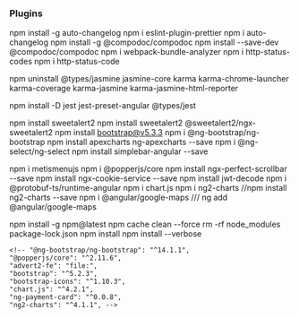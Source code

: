 ### Plugins

npm install -g auto-changelog
npm i eslint-plugin-prettier
npm i auto-changelog
npm install -g @compodoc/compodoc
npm install --save-dev @compodoc/compodoc
npm i webpack-bundle-analyzer
npm i http-status-codes npm i http-status-code
<!-- uninstall karma -->
npm uninstall @types/jasmine jasmine-core karma karma-chrome-launcher karma-coverage karma-jasmine karma-jasmine-html-reporter
<!-- install jest -->
npm install -D jest jest-preset-angular @types/jest

npm install sweetalert2   npm install sweetalert2 @sweetalert2/ngx-sweetalert2
npm install bootstrap@v5.3.3
npm i @ng-bootstrap/ng-bootstrap
npm install apexcharts ng-apexcharts --save
npm i @ng-select/ng-select
npm install simplebar-angular --save


npm i metismenujs
npm i @popperjs/core
npm install ngx-perfect-scrollbar --save
npm install ngx-cookie-service --save
npm install jwt-decode
npm i @protobuf-ts/runtime-angular
npm i chart.js
npm i ng2-charts //npm install ng2-charts --save
npm i @angular/google-maps  /// ng add @angular/google-maps
 
npm install -g npm@latest
npm cache clean --force
rm -rf node_modules package-lock.json
npm install
npm install --verbose





    <!-- "@ng-bootstrap/ng-bootstrap": "^14.1.1",
    "@popperjs/core": "^2.11.6",
    "advert2-fe": "file:",
    "bootstrap": "^5.2.3",
    "bootstrap-icons": "^1.10.3",
    "chart.js": "^4.2.1",
    "ng-payment-card": "^0.0.8",
    "ng2-charts": "^4.1.1", -->